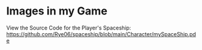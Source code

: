 # Images in my Game

View the Source Code for the Player's Spaceship: https://github.com/Rye06/spaceship/blob/main/Character/mySpaceShip.pde
